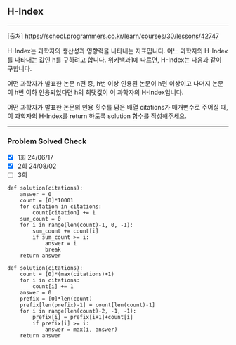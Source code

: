 ## H-Index

---

[출처] https://school.programmers.co.kr/learn/courses/30/lessons/42747

H-Index는 과학자의 생산성과 영향력을 나타내는 지표입니다. 
어느 과학자의 H-Index를 나타내는 값인 h를 구하려고 합니다. 
위키백과1에 따르면, H-Index는 다음과 같이 구합니다.

어떤 과학자가 발표한 논문 n편 중, h번 이상 인용된 논문이 h편 이상이고 
나머지 논문이 h번 이하 인용되었다면 h의 최댓값이 이 과학자의 H-Index입니다.

어떤 과학자가 발표한 논문의 인용 횟수를 담은 배열 citations가 매개변수로 주어질 때, 
이 과학자의 H-Index를 return 하도록 solution 함수를 작성해주세요.

---
### Problem Solved Check
- [x] 1회 24/06/17
- [x] 2회 24/08/02
- [ ] 3회
~~~
def solution(citations):
    answer = 0
    count = [0]*10001
    for citation in citations:
        count[citation] += 1
    sum_count = 0
    for i in range(len(count)-1, 0, -1):
        sum_count += count[i]
        if sum_count >= i:
            answer = i
            break
    return answer
~~~
~~~
def solution(citations):
    count = [0]*(max(citations)+1)
    for i in citations:
        count[i] += 1
    answer = 0
    prefix = [0]*len(count)
    prefix[len(prefix)-1] = count[len(count)-1]
    for i in range(len(count)-2, -1, -1):
        prefix[i] = prefix[i+1]+count[i]
        if prefix[i] >= i:
            answer = max(i, answer)
    return answer
    
~~~